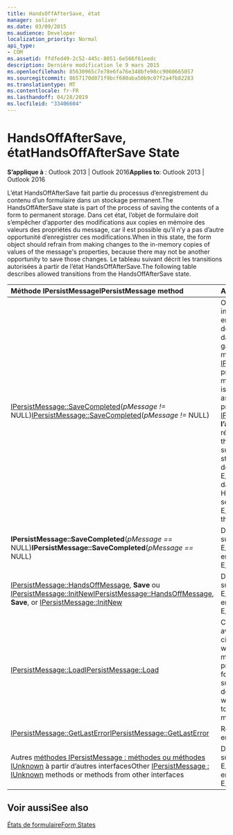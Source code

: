 ```yaml
---
title: HandsOffAfterSave, état
manager: soliver
ms.date: 03/09/2015
ms.audience: Developer
localization_priority: Normal
api_type:
- COM
ms.assetid: ffdfed49-2c52-445c-8051-6e566f61eedc
description: Dernière modification le 9 mars 2015
ms.openlocfilehash: 85630965c7e78e6fa76e348bfe98cc9060665057
ms.sourcegitcommit: 8657170d071f9bcf680aba50b9c07f2a4fb82283
ms.translationtype: MT
ms.contentlocale: fr-FR
ms.lasthandoff: 04/28/2019
ms.locfileid: "33406604"
---
```

# <a name="handsoffaftersave-state"></a><span data-ttu-id="f8be7-103">HandsOffAfterSave, état</span><span class="sxs-lookup"><span data-stu-id="f8be7-103">HandsOffAfterSave State</span></span>

  
  
<span data-ttu-id="f8be7-104">**S’applique à** : Outlook 2013 | Outlook 2016</span><span class="sxs-lookup"><span data-stu-id="f8be7-104">**Applies to**: Outlook 2013 | Outlook 2016</span></span> 
  
<span data-ttu-id="f8be7-105">L’état HandsOffAfterSave fait partie du processus d’enregistrement du contenu d’un formulaire dans un stockage permanent.</span><span class="sxs-lookup"><span data-stu-id="f8be7-105">The HandsOffAfterSave state is part of the process of saving the contents of a form to permanent storage.</span></span> <span data-ttu-id="f8be7-106">Dans cet état, l’objet de formulaire doit s’empêcher d’apporter des modifications aux copies en mémoire des valeurs des propriétés du message, car il est possible qu’il n’y a pas d’autre opportunité d’enregistrer ces modifications.</span><span class="sxs-lookup"><span data-stu-id="f8be7-106">When in this state, the form object should refrain from making changes to the in-memory copies of values of the message's properties, because there may not be another opportunity to save those changes.</span></span> <span data-ttu-id="f8be7-107">Le tableau suivant décrit les transitions autorisées à partir de l’état HandsOffAfterSave.</span><span class="sxs-lookup"><span data-stu-id="f8be7-107">The following table describes allowed transitions from the HandsOffAfterSave state.</span></span>
  
|<span data-ttu-id="f8be7-108">**Méthode IPersistMessage**</span><span class="sxs-lookup"><span data-stu-id="f8be7-108">**IPersistMessage method**</span></span>|<span data-ttu-id="f8be7-109">**Action**</span><span class="sxs-lookup"><span data-stu-id="f8be7-109">**Action**</span></span>|<span data-ttu-id="f8be7-110">**Nouvel état**</span><span class="sxs-lookup"><span data-stu-id="f8be7-110">**New state**</span></span>|
|:-----|:-----|:-----|
|<span data-ttu-id="f8be7-111">[IPersistMessage::SaveCompleted](ipersistmessage-savecompleted.md)(_pMessage !=_ NULL)</span><span class="sxs-lookup"><span data-stu-id="f8be7-111">[IPersistMessage::SaveCompleted](ipersistmessage-savecompleted.md)(_pMessage !=_ NULL)</span></span>  <br/> |<span data-ttu-id="f8be7-112">Ouvrez tous les objets incorporés.</span><span class="sxs-lookup"><span data-stu-id="f8be7-112">Open any embedded objects.</span></span> <span data-ttu-id="f8be7-113">Les données du message stocké dans  _pMessage_ sont garanties d’être identiques au message de l’appel [IPersistMessage::Save](ipersistmessage-save.md) précédent.</span><span class="sxs-lookup"><span data-stu-id="f8be7-113">The data in the message stored in  _pMessage_ is guaranteed to be the same as the message in the previous [IPersistMessage::Save](ipersistmessage-save.md) call.</span></span> <span data-ttu-id="f8be7-114">Si **l’appel SaveCompleted** réussit, entrez l’état Normal.</span><span class="sxs-lookup"><span data-stu-id="f8be7-114">If the **SaveCompleted** call succeeds, enter the Normal state.</span></span> <span data-ttu-id="f8be7-115">Sinon, définissez la dernière erreur sur E_OUTOFMEMORY et restez dans l’état HandsOffAfterSave.</span><span class="sxs-lookup"><span data-stu-id="f8be7-115">Otherwise, set the last error to E_OUTOFMEMORY and stay in the HandsOffAfterSave state.</span></span>  <br/> |<span data-ttu-id="f8be7-116">[Normal](normal-state.md) ou HandsOffAfterSave</span><span class="sxs-lookup"><span data-stu-id="f8be7-116">[Normal](normal-state.md) or HandsOffAfterSave</span></span>  <br/> |
|<span data-ttu-id="f8be7-117">**IPersistMessage::SaveCompleted**(_pMessage ==_ NULL)</span><span class="sxs-lookup"><span data-stu-id="f8be7-117">**IPersistMessage::SaveCompleted**(_pMessage ==_ NULL)</span></span>  <br/> |<span data-ttu-id="f8be7-118">Définissez la dernière erreur sur E_INVALIDARG ou E_UNEXPECTED.</span><span class="sxs-lookup"><span data-stu-id="f8be7-118">Set the last error to E_INVALIDARG or E_UNEXPECTED.</span></span>  <br/> |<span data-ttu-id="f8be7-119">HandsOffAfterSave</span><span class="sxs-lookup"><span data-stu-id="f8be7-119">HandsOffAfterSave</span></span>  <br/> |
|<span data-ttu-id="f8be7-120">[IPersistMessage::HandsOffMessage](ipersistmessage-handsoffmessage.md), **Save** ou [IPersistMessage::InitNew](ipersistmessage-initnew.md)</span><span class="sxs-lookup"><span data-stu-id="f8be7-120">[IPersistMessage::HandsOffMessage](ipersistmessage-handsoffmessage.md), **Save**, or [IPersistMessage::InitNew](ipersistmessage-initnew.md)</span></span> <br/> |<span data-ttu-id="f8be7-121">Définissez la dernière erreur sur et renvoyez E_UNEXPECTED.</span><span class="sxs-lookup"><span data-stu-id="f8be7-121">Set the last error to and return E_UNEXPECTED.</span></span>  <br/> |<span data-ttu-id="f8be7-122">HandsOffAfterSave</span><span class="sxs-lookup"><span data-stu-id="f8be7-122">HandsOffAfterSave</span></span>  <br/> |
|[<span data-ttu-id="f8be7-123">IPersistMessage::Load</span><span class="sxs-lookup"><span data-stu-id="f8be7-123">IPersistMessage::Load</span></span>](ipersistmessage-load.md) <br/> |<span data-ttu-id="f8be7-124">Chargez l’objet de formulaire avec les données du message cible.</span><span class="sxs-lookup"><span data-stu-id="f8be7-124">Load the form object with data from the target message.</span></span> <span data-ttu-id="f8be7-125">Cet appel peut se produire lorsque l’objet formulaire passe au message suivant ou précédent dans un dossier.</span><span class="sxs-lookup"><span data-stu-id="f8be7-125">This call can occur when the form object is going to the next or previous message in a folder.</span></span>  <br/> |<span data-ttu-id="f8be7-126">Normal</span><span class="sxs-lookup"><span data-stu-id="f8be7-126">Normal</span></span>  <br/> |
|[<span data-ttu-id="f8be7-127">IPersistMessage::GetLastError</span><span class="sxs-lookup"><span data-stu-id="f8be7-127">IPersistMessage::GetLastError</span></span>](ipersistmessage-getlasterror.md) <br/> |<span data-ttu-id="f8be7-128">Renvoyer la dernière erreur.</span><span class="sxs-lookup"><span data-stu-id="f8be7-128">Return the last error.</span></span>  <br/> |<span data-ttu-id="f8be7-129">HandsOffAfterSave</span><span class="sxs-lookup"><span data-stu-id="f8be7-129">HandsOffAfterSave</span></span>  <br/> |
|<span data-ttu-id="f8be7-130">Autres [méthodes IPersistMessage : méthodes ou méthodes IUnknown](ipersistmessageiunknown.md) à partir d’autres interfaces</span><span class="sxs-lookup"><span data-stu-id="f8be7-130">Other [IPersistMessage : IUnknown](ipersistmessageiunknown.md) methods or methods from other interfaces</span></span>  <br/> |<span data-ttu-id="f8be7-131">Définissez la dernière erreur sur et renvoyez E_UNEXPECTED.</span><span class="sxs-lookup"><span data-stu-id="f8be7-131">Set the last error to and return E_UNEXPECTED.</span></span>  <br/> |<span data-ttu-id="f8be7-132">HandsOffAfterSave</span><span class="sxs-lookup"><span data-stu-id="f8be7-132">HandsOffAfterSave</span></span>  <br/> |
   
## <a name="see-also"></a><span data-ttu-id="f8be7-133">Voir aussi</span><span class="sxs-lookup"><span data-stu-id="f8be7-133">See also</span></span>



[<span data-ttu-id="f8be7-134">États de formulaire</span><span class="sxs-lookup"><span data-stu-id="f8be7-134">Form States</span></span>](form-states.md)

